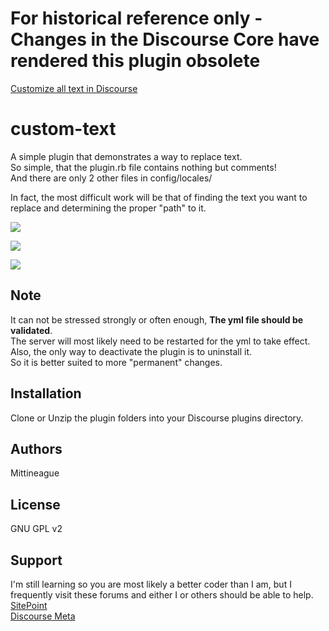 # For historical reference only - Changes in the Discourse Core have rendered this plugin obsolete
[Customize all text in Discourse](https://meta.discourse.org/t/customize-all-text-in-discourse/36092?u=mittineague)

# custom-text

A simple plugin that demonstrates a way to replace text.  
So simple, that the plugin.rb file contains nothing but comments!  
And there are only 2 other files in config/locales/  

In fact, the most difficult work will be that of finding the text you want to replace and determining the proper "path" to it.  

![](https://raw.github.com/Mittineague/custom-text/master/not-found-txt.png)  

![](https://raw.github.com/Mittineague/custom-text/master/add-a-bear.png)  

![](https://raw.github.com/Mittineague/custom-text/master/report-bears.png)  

## Note  

It can not be stressed strongly or often enough, **The yml file should be validated**.  
The server will most likely need to be restarted for the yml to take effect.  
Also, the only way to deactivate the plugin is to uninstall it.  
So it is better suited to more "permanent" changes.  

## Installation

Clone or Unzip the plugin folders into your Discourse plugins directory. 

## Authors

Mittineague

## License

GNU GPL v2 

## Support 

I'm still learning so you are most likely a better coder than I am, but I frequently visit these forums and either I or others should be able to help.  
[SitePoint](http://community.sitepoint.com/)  
[Discourse Meta](https://meta.discourse.org/)  
